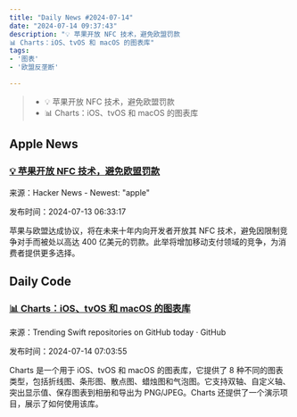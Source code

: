 ```yaml
---
title: "Daily News #2024-07-14"
date: "2024-07-14 09:37:43"
description: "💡 苹果开放 NFC 技术，避免欧盟罚款
📊 Charts：iOS、tvOS 和 macOS 的图表库"
tags: 
- '图表'
- '欧盟反垄断'

---
```


> - 💡 苹果开放 NFC 技术，避免欧盟罚款
> - 📊 Charts：iOS、tvOS 和 macOS 的图表库

## Apple News

### [💡 苹果开放 NFC 技术，避免欧盟罚款](https://www.engadget.com/apple-will-allow-developers-access-to-its-nfc-technology-avoiding-an-eu-fine-123026127.html)

来源：Hacker News - Newest: "apple"

发布时间：2024-07-13 06:33:17

苹果与欧盟达成协议，将在未来十年内向开发者开放其 NFC 技术，避免因限制竞争对手而被处以高达 400 亿美元的罚款。此举将增加移动支付领域的竞争，为消费者提供更多选择。

## Daily Code

### [📊 Charts：iOS、tvOS 和 macOS 的图表库](https://github.com/ChartsOrg/Charts)

来源：Trending Swift repositories on GitHub today · GitHub

发布时间：2024-07-14 07:03:55

Charts 是一个用于 iOS、tvOS 和 macOS 的图表库，它提供了 8 种不同的图表类型，包括折线图、条形图、散点图、蜡烛图和气泡图。它支持双轴、自定义轴、突出显示值、保存图表到相册和导出为 PNG/JPEG。Charts 还提供了一个演示项目，展示了如何使用该库。
